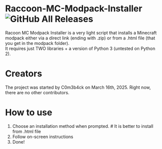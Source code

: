 # Raccoon-MC-Modpack-Installer ![GitHub All Releases](https://img.shields.io/github/downloads/C0m3b4ck/Racoon-MC-Modpack-Installer/total)

Racoon MC Modpack Installer is a very light script that installs a Minecraft modpack either via a direct link (ending with .zip) or from a .html file (that you get in the modpack folder).
<br> It requires just TWO libraries + a version of Python 3 (untested on Python 2).

# Creators

The project was started by C0m3b4ck on March 16th, 2025. Right now, there are no other contributors.

# How to use

1. Choose an installation method when prompted. # It is better to install from .html file
2. Follow on-screen instructions
3. Done!
